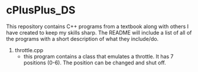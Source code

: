 # cPlusPlus_DS

This repository contains C++ programs from a textbook along with others I have created to keep my skills sharp.
The README will include a list of all of the programs with a short description of what they include/do.

1. throttle.cpp
    - this program contains a class that emulates a throttle. It has 7 positions (0-6). The position can be changed and shut off.